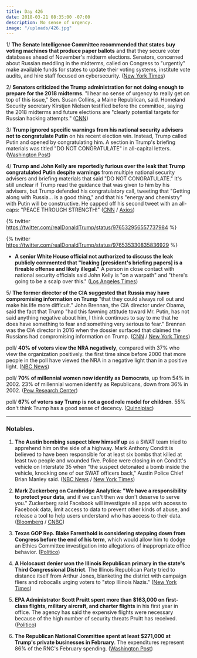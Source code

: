 ```yaml
---
title: Day 426
date: 2018-03-21 08:35:00 -07:00
description: No sense of urgency.
image: "/uploads/426.jpg"
---
```


1/ **The Senate Intelligence Committee recommended that states buy voting machines that produce paper ballots** and that they secure voter databases ahead of November's midterm elections. Senators, concerned about Russian meddling in the midterms, called on Congress to "urgently" make available funds for states to update their voting systems, institute vote audits, and hire staff focused on cybersecurity.  ([New York Times](https://www.nytimes.com/2018/03/20/us/politics/senate-intelligence-election-security-midterms.html))

2/ **Senators criticized the Trump administration for not doing enough to prepare for the 2018 midterms**. "I hear no sense of urgency to really get on top of this issue," Sen. Susan Collins, a Maine Republican, said. Homeland Security secretary Kirstjen Nielsen testified before the committee, saying the 2018 midterms and future elections are "clearly potential targets for Russian hacking attempts." ([CNN](https://www.cnn.com/2018/03/21/politics/senate-intelligence-hearing-kirstjen-nielsen-jeh-johnson/index.html))

3/ **Trump ignored specific warnings from his national security advisers not to congratulate Putin** on his recent election win. Instead, Trump called Putin and opened by congratulating him. A section in Trump's briefing materials was titled "DO NOT CONGRATULATE" in all-capital letters. ([Washington Post](https://www.washingtonpost.com/politics/trumps-national-security-advisers-warned-him-not-to-congratulate-putin-he-did-it-anyway/2018/03/20/22738ebc-2c68-11e8-8ad6-fbc50284fce8_story.html?utm_term=.6923a72f43a7))

4/ **Trump and John Kelly are reportedly furious over the leak that Trump congratulated Putin despite warnings** from multiple national security advisers and briefing materials that said "DO NOT CONGRATULATE." It's still unclear if Trump read the guidance that was given to him by his advisers, but Trump defended his congratulatory call, tweeting that "Getting along with Russia... is a good thing," and that his "energy and chemistry" with Putin will be constructive. He capped off his second tweet with an all-caps: "PEACE THROUGH STRENGTH!" ([CNN](https://www.cnn.com/2018/03/21/politics/donald-trump-vladimir-putin-congratulations/index.html) / [Axios](https://www.axios.com/trump-defends-putin-call-6eb50776-6ac5-4f43-b233-674acec92990.html))

{% twitter https://twitter.com/realDonaldTrump/status/976532956557737984 %}

{% twitter https://twitter.com/realDonaldTrump/status/976535330835836929 %}

* **A senior White House official not authorized to discuss the leak publicly commented that "leaking \[president's briefing papers\] is a fireable offense and likely illegal."** A person in close contact with national security officials said John Kelly is "on a warpath" and "there's going to be a scalp over this." ([Los Angeles Times](http://www.latimes.com/politics/la-na-pol-trump-russia-20180321-story.html))

5/ **The former director of the CIA suggested that Russia may have compromising information on Trump** "that they could always roll out and make his life more difficult." John Brennan, the CIA director under Obama, said the fact that Trump "had this fawning attitude toward Mr. Putin, has not said anything negative about him, I think continues to say to me that he does have something to fear and something very serious to fear." Brennan was the CIA director in 2016 when the dossier surfaced that claimed the Russians had compromising information on Trump. ([CNN](https://www.cnn.com/2018/03/21/politics/brennan-trump-russia/index.html) / [New York Times](https://www.nytimes.com/2018/03/21/us/politics/trump-mueller-russia.html))

poll/ **40% of voters view the NRA negatively**, compared with 37% who view the organization positively. the first time since before 2000 that more people in the poll have viewed the NRA in a negative light than in a positive light. ([NBC News](https://www.nbcnews.com/politics/first-read/trump-master-political-insult-declines-chide-putin-n858621))

poll/ **70% of millennial women now identify as Democrats**, up from 54% in 2002. 23% of millennial women identify as Republicans, down from 36% in 2002. ([Pew Research Center](http://www.people-press.org/2018/03/20/1-trends-in-party-affiliation-among-demographic-groups/))

poll/ **67% of voters say Trump is not a good role model for children**. 55% don't think Trump has a good sense of decency. ([Quinnipiac](https://poll.qu.edu/national/release-detail?ReleaseID=2529))

---

### Notables.

1. **The Austin bombing suspect blew himself up** as a SWAT team tried to apprehend him on the side of a highway. Mark Anthony Conditt is believed to have been responsible for at least six bombs that killed at least two people and wounded five. Police were closing in on Conditt's vehicle on Interstate 35 when "the suspect detonated a bomb inside the vehicle, knocking one of our SWAT officers back," Austin Police Chief Brian Manley said. ([NBC News](https://www.nbcnews.com/news/us-news/austin-bombings-suspect-believed-neutralized-sources-n858576) / [New York Times](https://www.nytimes.com/2018/03/21/us/austin-bombings-suspect.html))

2. **Mark Zuckerberg on Cambridge Analytica: "We have a responsibility to protect your data**, and if we can't then we don't deserve to serve you." Zuckerberg said Facebook will investigate all apps with access to Facebook data, limit access to data to prevent other kinds of abuse, and release a tool to help users understand who has access to their data. ([Bloomberg](https://www.bloomberg.com/news/articles/2018-03-21/facebook-ceo-mark-zuckerberg-breaks-his-silence) / [CNBC](https://www.cnbc.com/2018/03/21/zuckerberg-statement-on-cambridge-analytica.html))

3. **Texas GOP Rep. Blake Farenthold is considering stepping down from Congress before the end of his term**, which would allow him to dodge an Ethics Committee investigation into allegations of inappropriate office behavior. ([Politico](https://www.politico.com/story/2018/03/20/farenthold-texas-congress-resign-475076))

4. **A Holocaust denier won the Illinois Republican primary in the state's Third Congressional District**. The Illinois Republican Party tried to distance itself from Arthur Jones, blanketing the district with campaign fliers and robocalls urging voters to "stop Illinois Nazis." ([New York Times](https://www.nytimes.com/2018/03/20/us/politics/arthur-jones-illinois.html))

5. **EPA Administrator Scott Pruitt spent more than $163,000 on first-class flights, military aircraft, and charter flights** in his first year in office. The agency has said the expensive flights were necessary because of the high number of security threats Pruitt has received. ([Politico](https://www.politico.com/story/2018/03/20/pruitt-epa-first-class-flights-430700))

6. **The Republican National Committee spent at least $271,000 at Trump's private businesses in February**. The expenditures represent 86% of the RNC's February spending. ([Washington Post](https://www.washingtonpost.com/news/post-politics/wp/2018/03/20/republican-national-committee-spent-big-at-trump-properties-in-february-filings-show/))